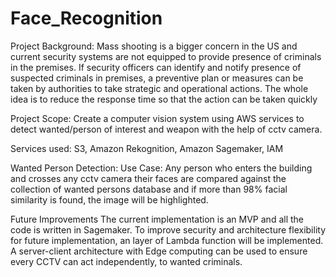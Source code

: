 # Face_Recognition


Project Background: 
Mass shooting is a bigger concern in the US and current security systems are not equipped to provide presence of criminals in the premises. If security officers can identify and notify presence of suspected criminals in premises, a preventive plan or measures can be taken by authorities to take strategic and operational actions. The whole idea is to reduce the response time so that the action can be taken quickly


Project Scope: 
Create a computer vision system using AWS services to detect wanted/person of interest and weapon with the help of  cctv camera.

Services used: S3, Amazon Rekognition, Amazon Sagemaker, IAM 

Wanted Person Detection: 
Use Case:
Any person who enters the building and crosses any cctv camera their faces are compared against the collection of wanted persons database and if  more than 98%  facial similarity is found, the image will be highlighted. 

Future Improvements
The current implementation is an MVP and all the code is written in Sagemaker. To improve security and architecture flexibility for future implementation, an layer of Lambda function will be implemented.
A server-client architecture with Edge computing can be used to ensure every CCTV can act independently, to wanted criminals.

